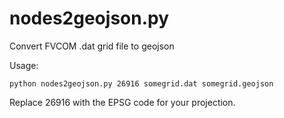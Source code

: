 # nodes2geojson.py

Convert FVCOM .dat grid file to geojson

Usage:

```shell
python nodes2geojson.py 26916 somegrid.dat somegrid.geojson
```

Replace 26916 with the EPSG code for your projection.

